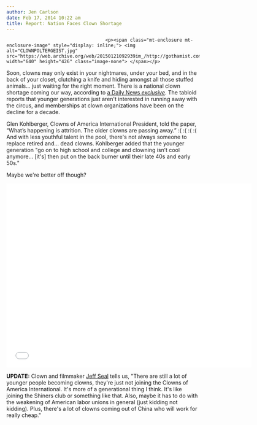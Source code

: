 ```yaml
---
author: Jen Carlson
date: Feb 17, 2014 10:22 am
title: Report: Nation Faces Clown Shortage
---
```


	
										<p><span class="mt-enclosure mt-enclosure-image" style="display: inline;"> <img alt="CLOWNPOLTERGEIST.jpg" src="https://web.archive.org/web/20150121092939im_/http://gothamist.com/attachments/arts_jen/CLOWNPOLTERGEIST.jpg" width="640" height="426" class="image-none"> </span></p>

<p>Soon, clowns may only exist in your nightmares, under your bed, and in the back of your closet, clutching a knife and hiding amongst all those stuffed animals... just waiting for the right moment. There is a national clown shortage coming our way, according to <a href="https://web.archive.org/web/20150121092939/http://www.nydailynews.com/news/national/exclusive-national-clown-shortage-approaching-article-1.1616801">a Daily News <em>exclusive</em></a>. The tabloid reports that younger generations just aren&apos;t interested in running away with the circus, and memberships at clown organizations have been on the decline for a decade.  </p>

<p>Glen Kohlberger, Clowns of America International President, told the paper, &#x201C;What&#x2019;s happening is attrition. The older clowns are passing away.&#x201D; :( :( :( :( And with less youthful talent in the pool, there&apos;s not always someone to replace retired and... dead clowns. Kohlberger added that the younger generation &quot;go on to high school and college and clowning isn&#x2019;t cool anymore... [it&apos;s] then put on the back burner until their late 40s and early 50s.&quot;</p>

<p>Maybe we&apos;re better off though?</p>

<p><iframe width="640" height="480" src="//web.archive.org/web/20150121092939if_/http://www.youtube.com/embed/ky3lVLi_JP0" frameborder="0" allowfullscreen></iframe></p>

<p><strong>UPDATE:</strong> Clown and filmmaker <a href="https://web.archive.org/web/20150121092939/http://gothamist.com/tags/jeffseal">Jeff Seal</a> tells us, &quot;There are still a lot of younger people becoming clowns, they&apos;re just not joining the Clowns of America International. It&apos;s more of a generational thing I think.  It&apos;s like joining the Shiners club or something like that.  Also, maybe it has to do with the weakening of American labor unions in general (just kidding not kidding).  Plus, there&apos;s a lot of clowns coming out of China who will work for really cheap.&quot;</p>					
										
									
				